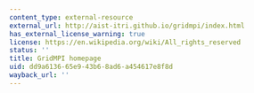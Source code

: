 ```yaml
---
content_type: external-resource
external_url: http://aist-itri.github.io/gridmpi/index.html
has_external_license_warning: true
license: https://en.wikipedia.org/wiki/All_rights_reserved
status: ''
title: GridMPI homepage
uid: dd9a6136-65e9-43b6-8ad6-a454617e8f8d
wayback_url: ''
---
```

